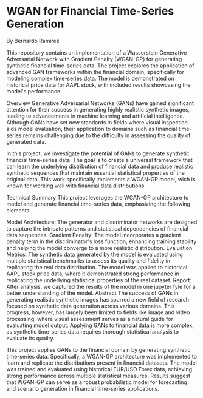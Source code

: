 # WGAN for Financial Time-Series Generation
By Bernardo Ramírez

This repository contains an implementation of a Wasserstein Generative Adversarial Network with Gradient Penalty (WGAN-GP) for generating synthetic financial time-series data. The project explores the application of advanced GAN frameworks within the financial domain, specifically for modeling complex time-series data. The model is demonstrated on historical price data for AAPL stock, with included results showcasing the model's performance.

Overview
Generative Adversarial Networks (GANs) have gained significant attention for their success in generating highly realistic synthetic images, leading to advancements in machine learning and artificial intelligence. Although GANs have set new standards in fields where visual inspection aids model evaluation, their application to domains such as financial time-series remains challenging due to the difficulty in assessing the quality of generated data.

In this project, we investigate the potential of GANs to generate synthetic financial time-series data. The goal is to create a universal framework that can learn the underlying distribution of financial data and produce realistic synthetic sequences that maintain essential statistical properties of the original data. This work specifically implements a WGAN-GP model, wich is known for working well with financial data distributions.

Technical Summary
This project leverages the WGAN-GP architecture to model and generate financial time-series data, emphasizing the following elements:

Model Architecture: The generator and discriminator networks are designed to capture the intricate patterns and statistical dependencies of financial data sequences.
Gradient Penalty: The model incorporates a gradient penalty term in the discriminator's loss function, enhancing training stability and helping the model converge to a more realistic distribution.
Evaluation Metrics: The synthetic data generated by the model is evaluated using multiple statistical benchmarks to assess its quality and fidelity in replicating the real data distribution.
The model was applied to historical AAPL stock price data, where it demonstrated strong performance in replicating the underlying statistical properties of the real dataset.
Report: After analysis, we captured the results of the model in one jupyter fyle for a better understanding of the model.
Abstract
The success of GANs in generating realistic synthetic images has spurred a new field of research focused on synthetic data generation across various domains. This progress, however, has largely been limited to fields like image and video processing, where visual assessment serves as a natural guide for evaluating model output. Applying GANs to financial data is more complex, as synthetic time-series data requires thorough statistical analysis to evaluate its quality.

This project applies GANs to the financial domain by generating synthetic time-series data. Specifically, a WGAN-GP architecture was implemented to learn and replicate the distributions present in financial datasets. The model was trained and evaluated using historical EUR/USD Forex data, achieving strong performance across multiple statistical measures. Results suggest that WGAN-GP can serve as a robust probabilistic model for forecasting and scenario generation in financial time-series applications.
